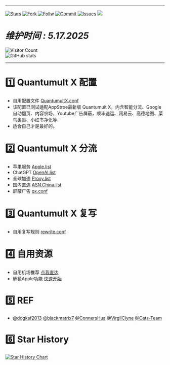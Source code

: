 ****
[![Stars](https://img.shields.io/github/stars/Szeto7/Szeto7)](https://github.com/Szeto7/Szeto7/stargazers)
[![Fork](https://img.shields.io/github/forks/Szeto7/Szeto7)](https://github.com/Szeto7/Szeto7/network/members)
[![Follw](https://img.shields.io/github/followers/Szeto7?label=follow&style=social)](https://github.com/Szeto7)
[![Commit](https://img.shields.io/github/commit-activity/m/Szeto7/Szeto7?label=Commits)](https://github.com/Szeto7/Szeto7/commits/master)
[![Issues](https://img.shields.io/github/issues/Szeto7/Szeto7)](https://github.com/Szeto7/Szeto7/issues)
[![](https://img.shields.io/github/last-commit/Szeto7/Szeto7)](https://github.com/Szeto7)
# *维护时间 : 5.17.2025*
![Visitor Count](https://profile-counter.glitch.me/Szeto7/count.svg)  
![GitHub stats](https://github-readme-stats.vercel.app/api?username=Szeto7&show_icons=true&count_private=true&theme=vue)  
****
# 1️⃣ Quantumult X 配置
 * 自用配置文件 [QuantumultX.conf](https://raw.githubusercontent.com/Szeto7/QuanX/refs/heads/master/QX.conf)
 * 该配置已测试适配AppStroe最新版 Quantumult X，内含智能分流、Google自动翻页、内容农场，Youtube广告屏蔽，顺丰速运、网易云、高德地图、菜鸟裹裹、小红书净化等.
 * 适合自己才是最好的。

# 2️⃣ Quantumult X 分流
  * 苹果服务 [Apple.list](https://raw.githubusercontent.com/blackmatrix7/ios_rule_script/master/rule/QuantumultX/Apple/Apple.list) 
  * ChatGPT [OpenAI.list](https://raw.githubusercontent.com/blackmatrix7/ios_rule_script/master/rule/QuantumultX/OpenAI/OpenAI.list) 
  * 全球加速 [Proxy.list](https://raw.githubusercontent.com/ConnersHua/RuleGo/master/Surge/Ruleset/Proxy.list)
  * 国内直连 [ASN.China.list](https://raw.githubusercontent.com/VirgilClyne/GetSomeFries/main/ruleset/ASN.China.list)
  * 屏蔽广告 [qx.conf](https://raw.githubusercontent.com/Cats-Team/AdRules/main/qx.conf)

# 3️⃣ Quantumult X 复写
  * 自用复写规则 [rewrite.conf](https://raw.githubusercontent.com/Szeto7/QuanX/refs/heads/master/rewrite.conf)

# 4️⃣ 自用资源
  * 自用机场推荐 [点我直达](https://zc064.xyz/auth/register?code=7yAN)
  * 解锁Apple功能 [快速开始](https://nsringo.github.io/index.html)

# 5️⃣ REF
* [@ddgksf2013](https://github.com/ddgksf2013) [@blackmatrix7](https://github.com/blackmatrix7)  [@ConnersHua](https://github.com/ConnersHua)  [@VirgilClyne](https://github.com/VirgilClyne)  [@Cats-Team](https://github.com/Cats-Team) 

# 6️⃣ Star History
[![Star History Chart](https://api.star-history.com/svg?repos=Szeto7/Szeto7&type=Date)](https://www.star-history.com/#Szeto7/Szeto7&Date)